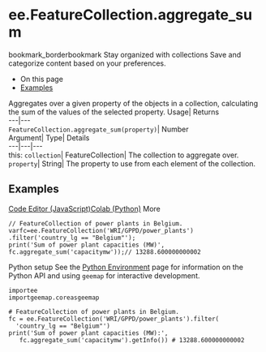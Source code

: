  
#  ee.FeatureCollection.aggregate_sum 
bookmark_borderbookmark Stay organized with collections  Save and categorize content based on your preferences.
  * On this page
  * [Examples](https://developers.google.com/earth-engine/apidocs/ee-featurecollection-aggregate_sum#examples)


Aggregates over a given property of the objects in a collection, calculating the sum of the values of the selected property. 
Usage| Returns  
---|---  
`FeatureCollection.aggregate_sum(property)`| Number  
Argument| Type| Details  
---|---|---  
this: `collection`| FeatureCollection| The collection to aggregate over.  
`property`| String| The property to use from each element of the collection.  
## Examples
[Code Editor (JavaScript)](https://developers.google.com/earth-engine/apidocs/ee-featurecollection-aggregate_sum#code-editor-javascript-sample)[Colab (Python)](https://developers.google.com/earth-engine/apidocs/ee-featurecollection-aggregate_sum#colab-python-sample) More
```
// FeatureCollection of power plants in Belgium.
varfc=ee.FeatureCollection('WRI/GPPD/power_plants')
.filter('country_lg == "Belgium"');
print('Sum of power plant capacities (MW)',
fc.aggregate_sum('capacitymw'));// 13288.600000000002
```
Python setup
See the [ Python Environment](https://developers.google.com/earth-engine/guides/python_install) page for information on the Python API and using `geemap` for interactive development.
```
importee
importgeemap.coreasgeemap
```
```
# FeatureCollection of power plants in Belgium.
fc = ee.FeatureCollection('WRI/GPPD/power_plants').filter(
  'country_lg == "Belgium"')
print('Sum of power plant capacities (MW):',
   fc.aggregate_sum('capacitymw').getInfo()) # 13288.600000000002
```

